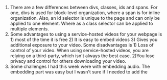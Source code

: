1. There are a few differences between divs, classes, ids and spans. For one, divs is used for block-level organization, where a span is for inline organization. Also, an id selector is unique to the page and can only be applied to one element. Where as a class selector can be applied to multiple elements.
2. Some advantages to using a service-hosted videos for your webpage is 1) most of the time it is free 2) It is easy to embed videos 3) Gives you additional exposure to your video. Some disadvantages is 1) Loss of control of your video. When using service-hosted videos, you are relying on a third-party, which isn't always the best case. 2)You lose privacy and control for others downloading your video.
3. Some challenges I had this week were with embedding audio. The embedding part was easy but I wasn't sure if I needed to add the <audio> tag or not. Overall, I figured not because it isn't using <audio> rather it is using <iframe>. Also, my markdown preview was not correctly showing my audio control, so I was worried it wasn't working. However, I pushed it to Github and went onto my website and it looked great.
